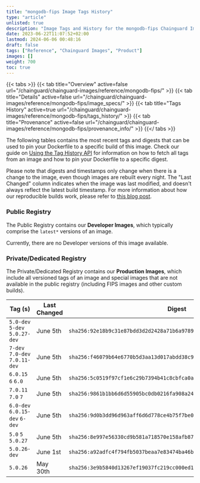 ```yaml
---
title: "mongodb-fips Image Tags History"
type: "article"
unlisted: true
description: "Image Tags and History for the mongodb-fips Chainguard Image"
date: 2023-06-22T11:07:52+02:00
lastmod: 2024-06-06 00:48:16
draft: false
tags: ["Reference", "Chainguard Images", "Product"]
images: []
weight: 700
toc: true
---
```


{{< tabs >}}
{{< tab title="Overview" active=false url="/chainguard/chainguard-images/reference/mongodb-fips/" >}}
{{< tab title="Details" active=false url="/chainguard/chainguard-images/reference/mongodb-fips/image_specs/" >}}
{{< tab title="Tags History" active=true url="/chainguard/chainguard-images/reference/mongodb-fips/tags_history/" >}}
{{< tab title="Provenance" active=false url="/chainguard/chainguard-images/reference/mongodb-fips/provenance_info/" >}}
{{</ tabs >}}

The following tables contains the most recent tags and digests that can be used to pin your Dockerfile to a specific build of this image. Check our guide on [Using the Tag History API](/chainguard/chainguard-images/using-the-tag-history-api/) for information on how to fetch all tags from an image and how to pin your Dockerfile to a specific digest.

Please note that digests and timestamps only change when there is a change to the image, even though images are rebuilt every night. The "Last Changed" column indicates when the image was last modified, and doesn't always reflect the latest build timestamp. For more information about how our reproducible builds work, please refer to [this blog post](https://www.chainguard.dev/unchained/reproducing-chainguards-reproducible-image-builds).

### Public Registry
The Public Registry contains our **Developer Images**, which typically comprise the `latest*` versions of an image.

Currently, there are no Developer versions of this image available.

### Private/Dedicated Registry
The Private/Dedicated Registry contains our **Production Images**, which include all versioned tags of an image and special images that are not available in the public registry (including FIPS images and other custom builds).

| Tag (s)                         | Last Changed | Digest                                                                    |
|---------------------------------|--------------|---------------------------------------------------------------------------|
|  `5.0-dev` `5-dev` `5.0.27-dev` | June 5th     | `sha256:92e18b9c31e87bdd3d2d2428a71b6a97895bd222e26fb112b349cdc6535364dd` |
|  `7-dev` `7.0-dev` `7.0.11-dev` | June 5th     | `sha256:f46079b64e6770b5d3aa13d017abdd38c9efcd366831fc85910e6843ca4de7b4` |
|  `6.0.15` `6` `6.0`             | June 5th     | `sha256:5c0519f97cf1e6c29b7394b41c8cbfca0a524513b8ac808e0eeb926caba99743` |
|  `7.0.11` `7.0` `7`             | June 5th     | `sha256:9861b1bb6d6d55905bc0db0216fa908a2437b5683d00de8f99355ece69f52bbf` |
|  `6.0-dev` `6.0.15-dev` `6-dev` | June 5th     | `sha256:9d0b3dd96d963aff6d6d778ce4b75f7be0c08e7431df66b16c7f4b9b86842bfb` |
|  `5.0` `5` `5.0.27`             | June 5th     | `sha256:8e997e56330cd9b581a718570e158afb87367721d401d5542c6e3652464d351e` |
|  `5.0.26-dev`                   | June 1st     | `sha256:a92adfc4f794fb5037beaa7e83474ba46b112b2bbf56b7bc4b9a5b5737ece5ef` |
|  `5.0.26`                       | May 30th     | `sha256:3e9b5840d13267ef19037fc219cc000ed1d76a3ad7830afaa2067d9186dcacfa` |

